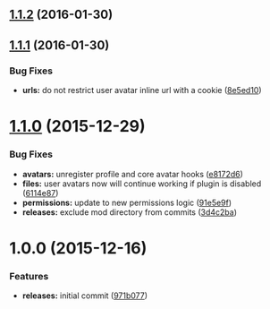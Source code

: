 <a name="1.1.2"></a>
## [1.1.2](https://github.com/hypeJunction/Elgg-avatars_user/compare/1.1.1...v1.1.2) (2016-01-30)




<a name="1.1.1"></a>
## [1.1.1](https://github.com/hypeJunction/Elgg-avatars_user/compare/1.1.0...v1.1.1) (2016-01-30)


### Bug Fixes

* **urls:** do not restrict user avatar inline url with a cookie ([8e5ed10](https://github.com/hypeJunction/Elgg-avatars_user/commit/8e5ed10))



<a name="1.1.0"></a>
# [1.1.0](https://github.com/hypeJunction/Elgg-avatars_user/compare/1.0.0...v1.1.0) (2015-12-29)


### Bug Fixes

* **avatars:** unregister profile and core avatar hooks ([e8172d6](https://github.com/hypeJunction/Elgg-avatars_user/commit/e8172d6))
* **files:** user avatars now will continue working if plugin is disabled ([6114e87](https://github.com/hypeJunction/Elgg-avatars_user/commit/6114e87))
* **permissions:** update to new permissions logic ([91e5e9f](https://github.com/hypeJunction/Elgg-avatars_user/commit/91e5e9f))
* **releases:** exclude mod directory from commits ([3d4c2ba](https://github.com/hypeJunction/Elgg-avatars_user/commit/3d4c2ba))



<a name="1.0.0"></a>
# 1.0.0 (2015-12-16)


### Features

* **releases:** initial commit ([971b077](https://github.com/hypeJunction/Elgg-avatars_user/commit/971b077))



